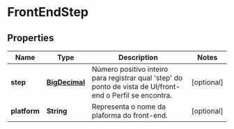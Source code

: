 

# FrontEndStep

## Properties

Name | Type | Description | Notes
------------ | ------------- | ------------- | -------------
**step** | [**BigDecimal**](BigDecimal.md) | Número positivo inteiro para registrar qual &#39;step&#39; do ponto de vista de UI/front-end o Perfil se encontra. |  [optional]
**platform** | **String** | Representa o nome da plaforma do front-end. |  [optional]




